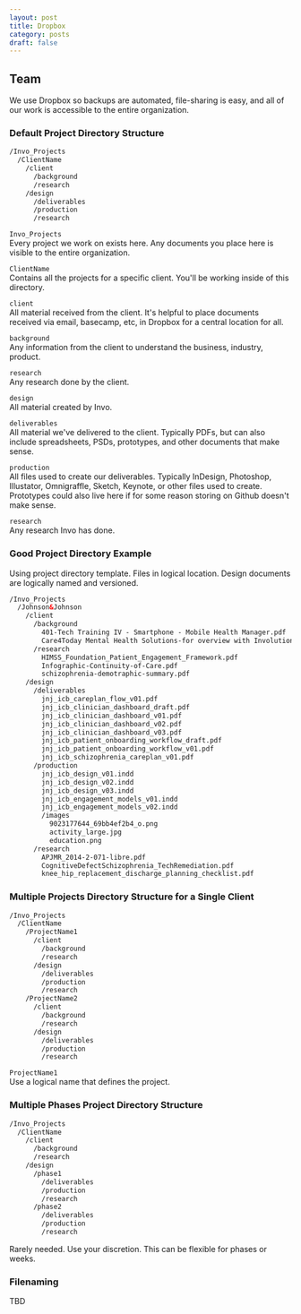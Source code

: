 ```yaml
---
layout: post
title: Dropbox
category: posts
draft: false
---
```


## Team

We use Dropbox so backups are automated, file-sharing is easy, and all of our work is accessible to the entire organization.

### Default Project Directory Structure

``` html
/Invo_Projects	 
  /ClientName	 
    /client	 
      /background 	
      /research	 
    /design	 
      /deliverables	 
      /production	 
      /research	 
```

`Invo_Projects`   
Every project we work on exists here. Any documents you place here is visible to the entire organization.

`ClientName`  
Contains all the projects for a specific client. You'll be working inside of this directory.

`client`  
All material received from the client. It's helpful to place documents received via email, basecamp, etc, in Dropbox for a central location for all.

`background`  
Any information from the client to understand the business, industry, product.

`research`  
Any research done by the client.

`design`  
All material created by Invo.

`deliverables`  
All material we've delivered to the client. Typically PDFs, but can also include spreadsheets, PSDs, prototypes, and other documents that make sense.

`production`  
All files used to create our deliverables. Typically InDesign, Photoshop, Illustator, Omnigraffle, Sketch, Keynote, or other files used to create. Prototypes could also live here if for some reason storing on Github doesn't make sense.

`research`  
Any research Invo has done.

### Good Project Directory Example

Using project directory template. Files in logical location. Design documents are logically named and versioned.

``` html
/Invo_Projects	 
  /Johnson&Johnson	 
    /client	 
      /background 	
        401-Tech Training IV - Smartphone - Mobile Health Manager.pdf   
        Care4Today Mental Health Solutions-for overview with Involution.pptx  
      /research	 
        HIMSS_Foundation_Patient_Engagement_Framework.pdf
        Infographic-Continuity-of-Care.pdf  
        schizophrenia-demotraphic-summary.pdf
    /design	 
      /deliverables	
        jnj_icb_careplan_flow_v01.pdf  
        jnj_icb_clinician_dashboard_draft.pdf 
        jnj_icb_clinician_dashboard_v01.pdf  
        jnj_icb_clinician_dashboard_v02.pdf  
        jnj_icb_clinician_dashboard_v03.pdf  
        jnj_icb_patient_onboarding_workflow_draft.pdf  
        jnj_icb_patient_onboarding_workflow_v01.pdf  
        jnj_icb_schizophrenia_careplan_v01.pdf   
      /production	 
        jnj_icb_design_v01.indd   
        jnj_icb_design_v02.indd   
        jnj_icb_design_v03.indd   
        jnj_icb_engagement_models_v01.indd  
        jnj_icb_engagement_models_v02.indd  
        /images
          9023177644_69bb4ef2b4_o.png   
          activity_large.jpg  
          education.png   
      /research	 
        APJMR_2014-2-071-libre.pdf  
        CognitiveDefectSchizophrenia_TechRemediation.pdf  
        knee_hip_replacement_discharge_planning_checklist.pdf
```

### Multiple Projects Directory Structure for a Single Client

``` html
/Invo_Projects   
  /ClientName  
    /ProjectName1
      /client  
        /background   
        /research  
      /design  
        /deliverables  
        /production  
        /research 
    /ProjectName2
      /client  
        /background   
        /research  
      /design  
        /deliverables  
        /production  
        /research  
```

`ProjectName1`  
Use a logical name that defines the project.

### Multiple Phases Project Directory Structure

``` html
/Invo_Projects   
  /ClientName  
    /client  
      /background   
      /research  
    /design  
      /phase1
        /deliverables  
        /production  
        /research  
      /phase2
        /deliverables  
        /production  
        /research  
```

Rarely needed. Use your discretion. This can be flexible for phases or weeks.

### Filenaming

TBD